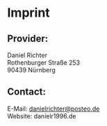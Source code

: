 # Imprint

## Provider:  

Daniel Richter  
Rothenburger Straße 253  
90439 Nürnberg  

## Contact:

E-Mail: danielrichter@posteo.de  
Website: danielr1996.de  